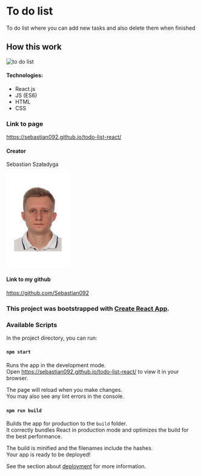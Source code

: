 # To do list

To do list where you can add new tasks and also delete them when finished

## How this work
![to do list](https://user-images.githubusercontent.com/120946080/211402643-3b370a61-f570-4899-b14b-bef0c5c18ee9.gif)

#### Technologies:
 - React.js
 - JS (ES6)
 - HTML
 - CSS

### Link to page
https://sebastian092.github.io/todo-list-react/

#### Creator 
Sebastian Szaładyga


![Alt text](public/Sebastian2.jpg)


#### Link to my github
https://github.com/Sebastian092

### This project was bootstrapped with [Create React App](https://github.com/facebook/create-react-app).

### Available Scripts

In the project directory, you can run:

#### `npm start`

Runs the app in the development mode.\
Open https://sebastian092.github.io/todo-list-react/ to view it in your browser.

The page will reload when you make changes.\
You may also see any lint errors in the console.

#### `npm run build`

Builds the app for production to the `build` folder.\
It correctly bundles React in production mode and optimizes the build for the best performance.

The build is minified and the filenames include the hashes.\
Your app is ready to be deployed!

See the section about [deployment](https://facebook.github.io/create-react-app/docs/deployment) for more information.
